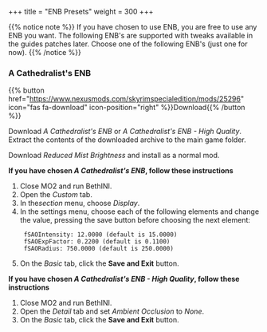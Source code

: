 +++
title = "ENB Presets"
weight = 300
+++

{{% notice note %}}
If you have chosen to use ENB, you are free to use any ENB you want. The following ENB's are supported with tweaks available in the guides patches later. Choose one of the following ENB's (just one for now).
{{% /notice %}}

### A Cathedralist's ENB
{{% button href="https://www.nexusmods.com/skyrimspecialedition/mods/25296" icon="fas fa-download" icon-position="right" %}}Download{{% /button %}}

Download *A Cathedralist's ENB* or *A Cathedralist's ENB - High Quality*. Extract the contents of the downloaded archive to the main game folder.

Download *Reduced Mist Brightness* and install as a normal mod.

**If you have chosen *A Cathedralist's ENB*, follow these instructions**

1. Close MO2 and run BethINI.
1. Open the *Custom* tab.
1. In the*section* menu, choose *Display*.
1. In the settings menu, choose each of the following elements and change the value, pressing the save button before choosing the next element:
    ````
     fSAOIntensity: 12.0000 (default is 15.0000)
     fSAOExpFactor: 0.2200 (default is 0.1100)
     fSAORadius: 750.0000 (default is 250.0000)
    ````
1. On the *Basic* tab, click the **Save and Exit** button.

**If you have chosen *A Cathedralist's ENB - High Quality*, follow these instructions**

1. Close MO2 and run BethINI.
1. Open the *Detail* tab and set *Ambient Occlusion* to *None*.
1. On the *Basic* tab, click the **Save and Exit** button.
